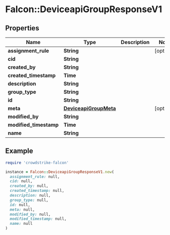 # Falcon::DeviceapiGroupResponseV1

## Properties

| Name | Type | Description | Notes |
| ---- | ---- | ----------- | ----- |
| **assignment_rule** | **String** |  | [optional] |
| **cid** | **String** |  |  |
| **created_by** | **String** |  |  |
| **created_timestamp** | **Time** |  |  |
| **description** | **String** |  |  |
| **group_type** | **String** |  |  |
| **id** | **String** |  |  |
| **meta** | [**DeviceapiGroupMeta**](DeviceapiGroupMeta.md) |  | [optional] |
| **modified_by** | **String** |  |  |
| **modified_timestamp** | **Time** |  |  |
| **name** | **String** |  |  |

## Example

```ruby
require 'crowdstrike-falcon'

instance = Falcon::DeviceapiGroupResponseV1.new(
  assignment_rule: null,
  cid: null,
  created_by: null,
  created_timestamp: null,
  description: null,
  group_type: null,
  id: null,
  meta: null,
  modified_by: null,
  modified_timestamp: null,
  name: null
)
```

